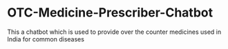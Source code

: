 # OTC-Medicine-Prescriber-Chatbot
This a chatbot which is used to provide over the counter medicines used in India for common diseases
